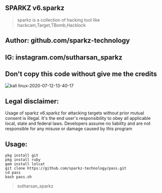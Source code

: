 ## SPARKZ  v6.sparkz
> sparkz is a  collection of hacking tool like hackcam,Target,TBomb,Hacklock
## Author: github.com/sparkz-technology
 
## IG: instagram.com/sutharsan_sparkz
##  Don't copy this code without give me the credits


![kali linux-2020-07-12-13-40-17](https://user-images.githubusercontent.com/62829664/87242170-eb711400-c447-11ea-842e-cd64f6e2b36e.png)




## Legal disclaimer:

Usage of sparkz v6.sparkz for attacking targets without prior mutual consent is illegal. It's the end user's responsibility to obey all applicable local, state and federal laws. Developers assume no liability and are not responsible for any misuse or damage caused by this program
 
 
 ## Usage:
```
pkg install git
pkg install ruby
gem install lolcat
git clone https://github.com/sparkz-technology/pass.git 
cd pass
bash pass.sh
```

> sutharsan_sparkz 

